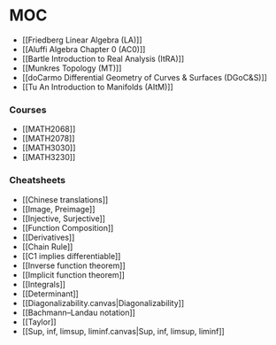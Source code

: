 # MOC
- [[Friedberg Linear Algebra (LA)]]
- [[Aluffi Algebra Chapter 0 (AC0)]]
- [[Bartle Introduction to Real Analysis (ItRA)]]
- [[Munkres Topology (MT)]]
- [[doCarmo Differential Geometry of Curves & Surfaces (DGoC&S)]]
- [[Tu An Introduction to Manifolds (AItM)]]
### Courses
- [[MATH2068]]
- [[MATH2078]]
- [[MATH3030]]
- [[MATH3230]]
### Cheatsheets
- [[Chinese translations]]
- [[Image, Preimage]]
- [[Injective, Surjective]]
- [[Function Composition]]
- [[Derivatives]]
- [[Chain Rule]]
- [[C1 implies differentiable]]
- [[Inverse function theorem]]
- [[Implicit function theorem]]
- [[Integrals]]
- [[Determinant]]
- [[Diagonalizability.canvas|Diagonalizability]]
- [[Bachmann–Landau notation]]
- [[Taylor]]
- [[Sup, inf, limsup, liminf.canvas|Sup, inf, limsup, liminf]]